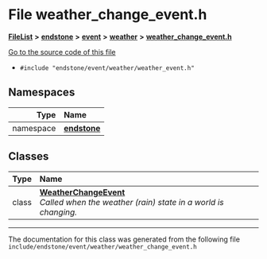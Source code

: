 

# File weather\_change\_event.h



[**FileList**](files.md) **>** [**endstone**](dir_6cf277b678674f97c7a2b6b3b2447b33.md) **>** [**event**](dir_f1d783c0ad83ee143d16e768ebca51c8.md) **>** [**weather**](dir_7fcf87d2683114df01ea446fea23c187.md) **>** [**weather\_change\_event.h**](weather__change__event_8h.md)

[Go to the source code of this file](weather__change__event_8h_source.md)



* `#include "endstone/event/weather/weather_event.h"`













## Namespaces

| Type | Name |
| ---: | :--- |
| namespace | [**endstone**](namespaceendstone.md) <br> |


## Classes

| Type | Name |
| ---: | :--- |
| class | [**WeatherChangeEvent**](classendstone_1_1WeatherChangeEvent.md) <br>_Called when the weather (rain) state in a world is changing._  |



















































------------------------------
The documentation for this class was generated from the following file `include/endstone/event/weather/weather_change_event.h`

